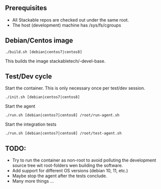 

## Prerequisites

* All Stackable repos are checked out under the same root.
* The host (development) machine has /sys/fs/cgroups

## Debian/Centos image

    ./build.sh [debian|centos7|centos8]

This builds the image stackabletech/<os-name>-devel-base.

## Test/Dev cycle

Start the container. This is only necessary once per test/dev session.

    ./init.sh [debian|centos7|centos8]

Start the agent

    ./run.sh [debian|centos7|centos8] /root/run-agent.sh

Start the integration tests

    ./run.sh [debian|centos7|centos8] /root/test-agent.sh

## TODO:

* Try to run the container as non-root to avoid polluting the development source tree wit root-folders wen building the software.
* Add support for different OS versions (debian 10, 11, etc.)
* Maybe stop the agent after the tests conclude.
* Many more things ...

